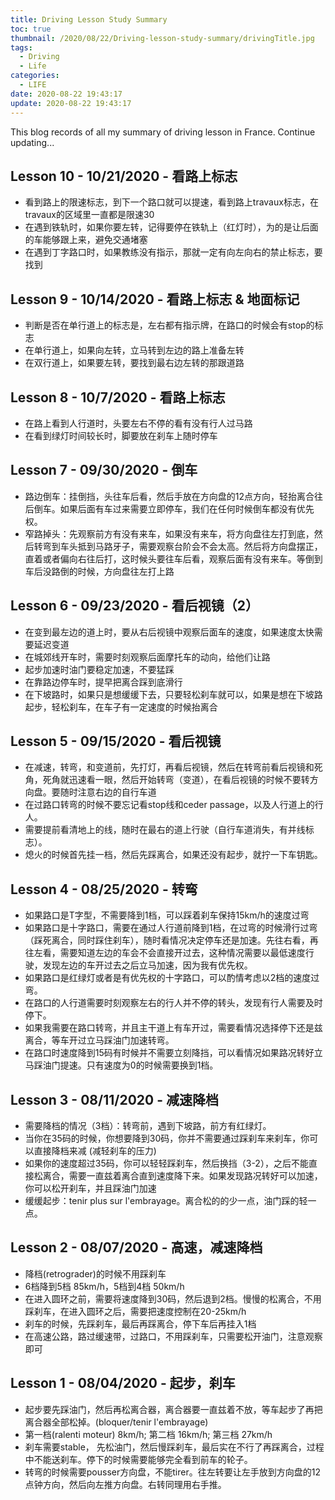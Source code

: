 ```yaml
---
title: Driving Lesson Study Summary
toc: true
thumbnail: /2020/08/22/Driving-lesson-study-summary/drivingTitle.jpg
tags:
  - Driving
  - Life
categories:
  - LIFE
date: 2020-08-22 19:43:17
update: 2020-08-22 19:43:17
---
```


This blog records of all my summary of driving lesson in France. Continue updating...

<!-- more -->

## **Lesson 10 - 10/21/2020 - 看路上标志**
-   看到路上的限速标志，到下一个路口就可以提速，看到路上travaux标志，在travaux的区域里一直都是限速30
-   在遇到铁轨时，如果你要左转，记得要停在铁轨上（红灯时），为的是让后面的车能够跟上来，避免交通堵塞
-   在遇到丁字路口时，如果教练没有指示，那就一定有向左向右的禁止标志，要找到

## **Lesson 9 - 10/14/2020 - 看路上标志 & 地面标记**
-   判断是否在单行道上的标志是，左右都有指示牌，在路口的时候会有stop的标志
-   在单行道上，如果向左转，立马转到左边的路上准备左转
-   在双行道上，如果要左转，要找到最右边左转的那跟道路

## **Lesson 8 - 10/7/2020 - 看路上标志**
-   在路上看到人行道时，头要左右不停的看有没有行人过马路
-   在看到绿灯时间较长时，脚要放在刹车上随时停车

## **Lesson 7 - 09/30/2020 - 倒车**
-   路边倒车：挂倒挡，头往车后看，然后手放在方向盘的12点方向，轻抬离合往后倒车。如果后面有车过来需要立即停车，我们在任何时候倒车都没有优先权。
-   窄路掉头：先观察前方有没有来车，如果没有来车，将方向盘往左打到底，然后转弯到车头抵到马路牙子，需要观察台阶会不会太高。然后将方向盘摆正，直着或者偏向右往后打，这时候头要往车后看，观察后面有没有来车。等倒到车后没路倒的时候，方向盘往左打上路

## **Lesson 6 - 09/23/2020 - 看后视镜（2）**
-   在变到最左边的道上时，要从右后视镜中观察后面车的速度，如果速度太快需要延迟变道
-   在城郊线开车时，需要时刻观察后面摩托车的动向，给他们让路
-   起步加速时油门要稳定加速，不要猛踩
-   在靠路边停车时，提早把离合踩到底滑行
-   在下坡路时，如果只是想缓缓下去，只要轻松刹车就可以，如果是想在下坡路起步，轻松刹车，在车子有一定速度的时候抬离合

## **Lesson 5 - 09/15/2020 - 看后视镜**
-   在减速，转弯，和变道前，先打灯，再看后视镜，然后在转弯前看后视镜和死角，死角就迅速看一眼，然后开始转弯（变道），在看后视镜的时候不要转方向盘。要随时注意右边的自行车道
-   在过路口转弯的时候不要忘记看stop线和ceder passage，以及人行道上的行人。
-   需要提前看清地上的线，随时在最右的道上行驶（自行车道消失，有并线标志）。
-   熄火的时候首先挂一档，然后先踩离合，如果还没有起步，就拧一下车钥匙。


## **Lesson 4 - 08/25/2020 - 转弯**
-   如果路口是T字型，不需要降到1档，可以踩着刹车保持15km/h的速度过弯
-   如果路口是十字路口，需要在通过人行道前降到1档，在过弯的时候滑行过弯（踩死离合，同时踩住刹车），随时看情况决定停车还是加速。先往右看，再往左看，需要知道左边的车会不会直接开过去，这种情况需要以最低速度行驶，发现左边的车开过去之后立马加速，因为我有优先权。
-   如果路口是红绿灯或者是有优先权的十字路口，可以酌情考虑以2档的速度过弯。
-   在路口的人行道需要时刻观察左右的行人并不停的转头，发现有行人需要及时停下。
-   如果我需要在路口转弯，并且主干道上有车开过，需要看情况选择停下还是兹离合，等车开过立马踩油门加速转弯。
-   在路口时速度降到15码有时候并不需要立刻降挡，可以看情况如果路况转好立马踩油门提速。只有速度为0的时候需要换到1档。

## **Lesson 3 - 08/11/2020 - 减速降档**
-   需要降档的情况（3档）：转弯前，遇到下坡路，前方有红绿灯。
-   当你在35码的时候，你想要降到30码，你并不需要通过踩刹车来刹车，你可以直接降档来减 (减轻刹车的压力) 
-   如果你的速度超过35码，你可以轻轻踩刹车，然后换挡（3-2），之后不能直接松离合，需要一直兹着离合直到速度降下来。如果发现路况转好可以加速，你可以松开刹车，并且踩油门加速
-   缓缓起步：tenir plus sur l'embrayage。离合松的的少一点，油门踩的轻一点。


## **Lesson 2 - 08/07/2020 - 高速，减速降档**

-   降档(retrograder)的时候不用踩刹车
-   6档降到5档 85km/h，5档到4档 50km/h
-   在进入圆环之前，需要将速度降到30码，然后退到2档。慢慢的松离合，不用踩刹车，在进入圆环之后，需要把速度控制在20-25km/h
-   刹车的时候，先踩刹车，最后再踩离合，停下车后再挂入1档
-   在高速公路，路过缓速带，过路口，不用踩刹车，只需要松开油门，注意观察即可

## **Lesson 1 - 08/04/2020 - 起步，刹车**

-   起步要先踩油门，然后再松离合器，离合器要一直兹着不放，等车起步了再把离合器全部松掉。(bloquer/tenir l'embrayage)
-   第一档(ralenti moteur) 8km/h; 第二档 16km/h; 第三档 27km/h
-   刹车需要stable， 先松油门，然后慢踩刹车，最后实在不行了再踩离合，过程中不能送刹车。停下的时候需要能够完全看到前车的轮子。
-   转弯的时候需要pousser方向盘，不能tirer。往左转要让左手放到方向盘的12点钟方向，然后向左推方向盘。右转同理用右手推。




